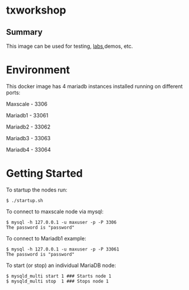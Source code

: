 # txworkshop

## Summary ##
This image can be used for testing, [labs](labs/),demos, etc.

 # Environment #
This docker image has 4 mariadb instances installed running on different ports:

Maxscale - 3306
 
Mariadb1 - 33061
 
Mariadb2 - 33062
 
Mariadb3 - 33063
 
Mariadb4 - 33064

# Getting Started #
To startup the nodes run:

``` 
$ ./startup.sh
```
To connect to maxscale node via mysql:

```
$ mysql -h 127.0.0.1 -u maxuser -p -P 3306
The password is "password"
```
To connect to Mariadb1 example:

```
$ mysql -h 127.0.0.1 -u maxuser -p -P 33061
The password is "password"
```

To start (or stop) an individual MariaDB node:
```
$ mysqld_multi start 1 ### Starts node 1
$ mysqld_multi stop  1 ### Stops node 1
```
